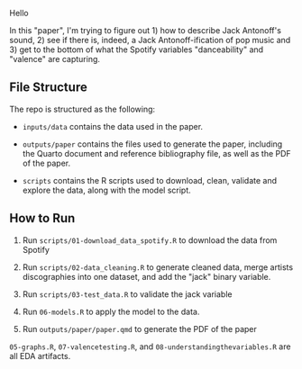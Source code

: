 Hello


In this "paper", I'm trying to figure out 1) how to describe Jack Antonoff's sound, 2) see if there is, indeed, a Jack Antonoff-ification of pop music and 3) get to the bottom of what the Spotify variables "danceability" and "valence" are capturing.


## File Structure

The repo is structured as the following:

-   `inputs/data` contains the data used in the paper.

-   `outputs/paper` contains the files used to generate the paper, including the Quarto document and reference bibliography file, as well as the PDF of the paper.

-   `scripts` contains the R scripts used to download, clean, validate and explore the data, along with the model script.

## How to Run

1.  Run `scripts/01-download_data_spotify.R`  to download the data from Spotify

2.  Run `scripts/02-data_cleaning.R` to generate cleaned data, merge artists discographies into one dataset, and add the "jack" binary variable.

3.  Run `scripts/03-test_data.R` to validate the jack variable

4.  Run `06-models.R` to apply the model to the data.

5.  Run `outputs/paper/paper.qmd` to generate the PDF of the paper


`05-graphs.R`, `07-valencetesting.R`, and `08-understandingthevariables.R` are all EDA artifacts.
